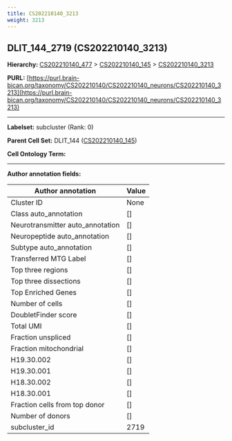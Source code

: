 ```yaml
---
title: CS202210140_3213
weight: 3213
---
```

## DLIT_144_2719 (CS202210140_3213)
<b>Hierarchy: </b>
[CS202210140_477](../CS202210140_477) >
[CS202210140_145](../CS202210140_145) >
[CS202210140_3213](../CS202210140_3213)

**PURL:** [https://purl.brain-bican.org/taxonomy/CS202210140/CS202210140_neurons/CS202210140_3213](https://purl.brain-bican.org/taxonomy/CS202210140/CS202210140_neurons/CS202210140_3213)

---


**Labelset:** subcluster (Rank: 0)

**Parent Cell Set:** DLIT_144 ([CS202210140_145](../CS202210140_145))



**Cell Ontology Term:** 

[MARKER GENES.]: #


---

[TRANSFERRED ANNOTATIONS.]: #


[AUTHOR ANNOTATION FIELDS.]: #


**Author annotation fields:**

| Author annotation | Value |
|-------------------|-------|
|Cluster ID|None|
|Class auto_annotation|[]|
|Neurotransmitter auto_annotation|[]|
|Neuropeptide auto_annotation|[]|
|Subtype auto_annotation|[]|
|Transferred MTG Label|[]|
|Top three regions|[]|
|Top three dissections|[]|
|Top Enriched Genes|[]|
|Number of cells|[]|
|DoubletFinder score|[]|
|Total UMI|[]|
|Fraction unspliced|[]|
|Fraction mitochondrial|[]|
|H19.30.002|[]|
|H19.30.001|[]|
|H18.30.002|[]|
|H18.30.001|[]|
|Fraction cells from top donor|[]|
|Number of donors|[]|
|subcluster_id|2719|
